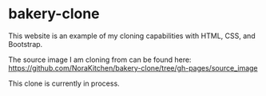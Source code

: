 # bakery-clone

This website is an example of my cloning capabilities with HTML, CSS, and Bootstrap.

The source image I am cloning from can be found here: https://github.com/NoraKitchen/bakery-clone/tree/gh-pages/source_image

This clone is currently in process.